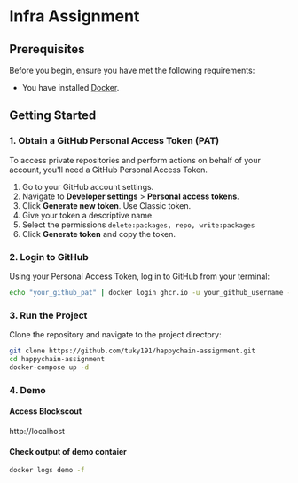 # Infra Assignment


## Prerequisites

Before you begin, ensure you have met the following requirements:
- You have installed [Docker](https://docs.docker.com/get-docker/).

## Getting Started

### 1. Obtain a GitHub Personal Access Token (PAT)

To access private repositories and perform actions on behalf of your account, you'll need a GitHub Personal Access Token.

1. Go to your GitHub account settings.
2. Navigate to **Developer settings** > **Personal access tokens**.
3. Click **Generate new token**. Use Classic token.
4. Give your token a descriptive name.
5. Select the permissions  ```delete:packages, repo, write:packages```
6. Click **Generate token** and copy the token.

### 2. Login to GitHub

Using your Personal Access Token, log in to GitHub from your terminal:

```bash
echo "your_github_pat" | docker login ghcr.io -u your_github_username --password-stdin
```
### 3. Run the Project

Clone the repository and navigate to the project directory:

```bash
git clone https://github.com/tuky191/happychain-assignment.git
cd happychain-assignment
docker-compose up -d
```

### 4. Demo

#### Access Blockscout
http://localhost

#### Check output of demo contaier
```bash
docker logs demo -f
```

